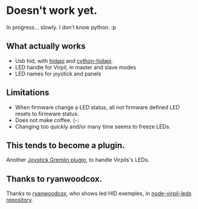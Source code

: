# Doesn't work yet.
In progress… slowly. I don’t know python. :p

## What actually works
- Usb hid, with [hidapi](https://github.com/libusb/hidapi) and [cython-hidapi](https://pypi.org/project/hidapi/).
- LED handle for Virpil, in master and slave modes
- LED names for joystick and panels

## Limitations
- When firmware change a LED status, all not firmware defined LED resets to firmware status.
- Does not make coffee. (-:
- Changing too quickly and/or many time seems to freeze LEDs.

## This tends to become a plugin.
Another [Joystick Gremlin plugin](https://github.com/WhiteMagic/JoystickGremlin), to handle Virpils's LEDs.


## Thanks to ryanwoodcox.
Thanks to [ryanwoodcox](https://github.com/ryanwoodcox), who shows led HID exemples,
in [node-virpil-leds repository](https://github.com/ryanwoodcox/node-virpil-leds).
